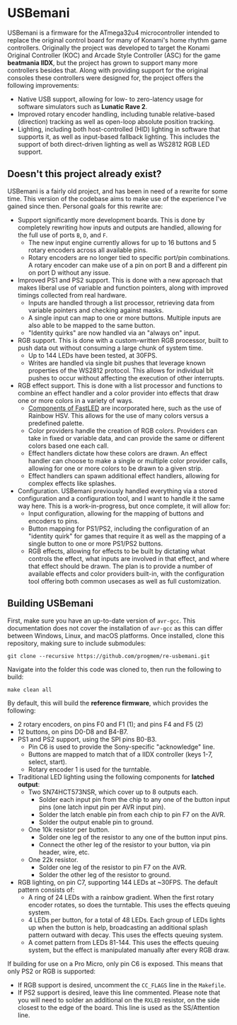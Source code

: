 # USBemani

USBemani is a firmware for the ATmega32u4 microcontroller intended to replace the original control board for many of Konami's home rhythm game controllers. Originally the project was developed to target the Konami Original Controller (KOC) and Arcade Style Controller (ASC) for the game **beatmania IIDX**, but the project has grown to support many more controllers besides that. Along with providing support for the original consoles these controllers were designed for, the project offers the following improvements:

* Native USB support, allowing for low- to zero-latency usage for software simulators such as **Lunatic Rave 2**.
* Improved rotary encoder handling, including tunable relative-based (direction) tracking as well as open-loop absolute position tracking.
* Lighting, including both host-controlled (HID) lighting in software that supports it, as well as input-based fallback lighting. This includes the support of both direct-driven lighting as well as WS2812 RGB LED support.

## Doesn't this project already exist?

USBemani is a fairly old project, and has been in need of a rewrite for some time. This version of the codebase aims to make use of the experience I've gained since then. Personal goals for this rewrite are:

* Support significantly more development boards. This is done by completely rewriting how inputs and outputs are handled, allowing for the full use of ports `B`, `D`, and `F`.
  * The new input engine currently allows for up to 16 buttons and 5 rotary encoders across all available pins.
  * Rotary encoders are no longer tied to specific port/pin combinations. A rotary encoder can make use of a pin on port B and a different pin on port D without any issue.
* Improved PS1 and PS2 support. This is done with a new approach that makes liberal use of variable and function pointers, along with improved timings collected from real hardware.
  * Inputs are handled through a list processor, retrieving data from variable pointers and checking against masks.
  * A single input can map to one or more buttons. Multiple inputs are also able to be mapped to the same button.
  * "Identity quirks" are now handled via an "always on" input.
* RGB support. This is done with a custom-written RGB processor, built to push data out without consuming a large chunk of system time.
  * Up to 144 LEDs have been tested, at 30FPS.
  * Writes are handled via single bit pushes that leverage known properties of the WS2812 protocol. This allows for individual bit pushes to occur without affecting the execution of other interrupts.
* RGB effect support. This is done with a list processor and functions to combine an effect handler and a color provider into effects that draw one or more colors in a variety of ways.
  * [Components of FastLED](https://github.com/FastLED/FastLED) are incorporated here, such as the use of Rainbow HSV. This allows for the use of many colors versus a predefined palette.
  * Color providers handle the creation of RGB colors. Providers can take in fixed or variable data, and can provide the same or different colors based one each call.
  * Effect handlers dictate how these colors are drawn. An effect handler can choose to make a single or multiple color provider calls, allowing for one or more colors to be drawn to a given strip.
  * Effect handlers can spawn additional effect handlers, allowing for complex effects like splashes.
* Configuration. USBemani previously handled everything via a stored configuration and a configuration tool, and I want to handle it the same way here. This is a work-in-progress, but once complete, it will allow for:
  * Input configuration, allowing for the mapping of buttons and encoders to pins.
  * Button mapping for PS1/PS2, including the configuration of an "identity quirk" for games that require it as well as the mapping of a single button to one or more PS1/PS2 buttons.
  * RGB effects, allowing for effects to be built by dictating what controls the effect, what inputs are involved in that effect, and where that effect should be drawn. The plan is to provide a number of available effects and color providers built-in, with the configuration tool offering both common usecases as well as full customization.

## Building USBemani

First, make sure you have an up-to-date version of `avr-gcc`. This documentation does not cover the installation of `avr-gcc` as this can differ between Windows, Linux, and macOS platforms. Once installed, clone this repository, making sure to include submodules:

```
git clone --recursive https://github.com/progmem/re-usbemani.git
```

Navigate into the folder this code was cloned to, then run the following to build:

```
make clean all
```

By default, this will build the **reference firmware**, which provides the following:

* 2 rotary encoders, on pins F0 and F1 (1); and pins F4 and F5 (2)
* 12 buttons, on pins D0-D8 and B4-B7.
* PS1 and PS2 support, using the SPI pins B0-B3.
  * Pin C6 is used to provide the Sony-specific "acknowledge" line.
  * Buttons are mapped to match that of a IIDX controller (keys 1-7, select, start).
  * Rotary encoder 1 is used for the turntable.
* Traditional LED lighting using the following components for **latched output**:
  * Two SN74HCT573NSR, which cover up to 8 outputs each.
    * Solder each input pin from the chip to any one of the button input pins (one latch input pin per AVR input pin). 
    * Solder the latch enable pin from each chip to pin F7 on the AVR.
    * Solder the output enable pin to ground.
  * One 10k resistor per button.
    * Solder one leg of the resistor to any one of the button input pins.
    * Connect the other leg of the resistor to your button, via pin header, wire, etc.
  * One 22k resistor.
    * Solder one leg of the resistor to pin F7 on the AVR.
    * Solder the other leg of the resistor to ground.
* RGB lighting, on pin C7, supporting 144 LEDs at ~30FPS. The default pattern consists of:
  * A ring of 24 LEDs with a rainbow gradient. When the first rotary encoder rotates, so does the turntable. This uses the effects queuing system.
  * 4 LEDs per button, for a total of 48 LEDs. Each group of LEDs lights up when the button is help, broadcasting an additional splash pattern outward with decay. This uses the effects queuing system.
  * A comet pattern from LEDs 81-144. This uses the effects queuing system, but the effect is manipulated manually after every RGB draw.

If building for use on a Pro Micro, only pin C6 is exposed. This means that only PS2 or RGB is supported:
* If RGB support is desired, uncomment the `CC_FLAGS` line in the `Makefile`.
* If PS2 support is desired, leave this line commented. Please note that you will need to solder an additional on the `RXLED` resistor, on the side closest to the edge of the board. This line is used as the SS/Attention line.
